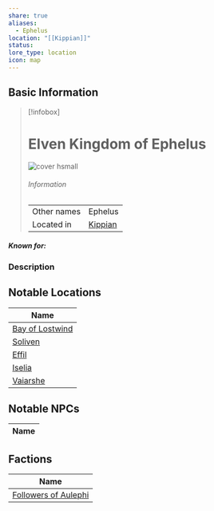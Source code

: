 ```yaml
---
share: true
aliases:
  - Ephelus
location: "[[Kippian]]"
status: 
lore_type: location
icon: map
---
```

## Basic Information
> [!infobox]
> # Elven Kingdom of Ephelus
> ![cover hsmall](insertimage.png)
> ###### Information
> |   |  |
> | ---- | ---- |
> | Other names | Ephelus|
> | Located in | [Kippian](../Continents/Kippian.md)|
##### Known for:
### Description
## Notable Locations
| Name                                                    |
| ------------------------------------------------------- |
| [Bay of Lostwind](../Areas/Bay%20of%20Lostwind.md) |
| [Soliven](../Areas/Soliven.md)                 |
| [Effil](../Settlements/Effil.md)               |
| [Iselia](../Settlements/Iselia.md)             |
| [Vaiarshe](../Settlements/Vaiarshe.md)         |

## Notable NPCs
| Name |
| ---- |

## Factions
| Name                                                       |
| ---------------------------------------------------------- |
| [Followers of Aulephi](../../Factions/Followers%20of%20Aulephi.md) |
